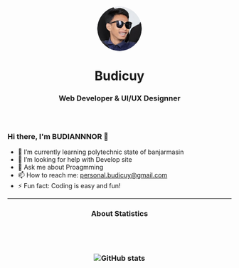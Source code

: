 <p align="center">
  <img width="100px" style="border-radius: 9999px;" src="img/20240425_142133.png" align="center" alt="GitHub Readme Stats" />
  <h1 align="center">Budicuy</h1>
  <h3 align="center">Web Developer & UI/UX Designner<h3/>
   <br />
</p>

### Hi there, I'm BUDIANNNOR 👋

-   🌱 I’m currently learning polytechnic state of banjarmasin
-   🤔 I’m looking for help with Develop site
-   💬 Ask me about Proagmming
-   📫 How to reach me: personal.budicuy@gmail.com
-   ⚡ Fun fact: Coding is easy and fun!

---

  <h3 align="center">About Statistics<h3/><br />  
<p align="center">
<br />
  <img src="https://github-readme-stats.vercel.app/api?username=budicuy&show_icons=true&include_all_commits=true&theme=synthwave" alt="GitHub stats" /><br />
  <br /><br /><br />
</p>
